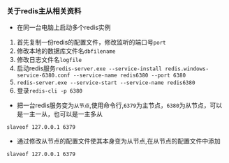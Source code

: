 ### 关于redis主从相关资料

* 在同一台电脑上启动多个redis实例

1. 首先复制一份redis的配置文件，修改监听的端口号`port`
2. 修改本地的数据库文件名`dbfilename `
3. 修改日志文件名`logfile`
4. 启动redis服务`redis-server.exe --service-install redis.windows-service-6380.conf --service-name redis6380 --port 6380 `
5. `redis-server.exe --service-start --service-name redis6380`
6. 登录`redis-cli -p 6380`

* 把一台redis服务变为`从节点`,使用命令行,`6379`为主节点，`6380`为从节点，可以是一主一从，也可以是一主多从

```shell
slaveof 127.0.0.1 6379
```

* 通过修改从节点的配置文件使其本身变为从节点,在从节点的配置文件中添加

```shell
slaveof 127.0.0.1 6379
```